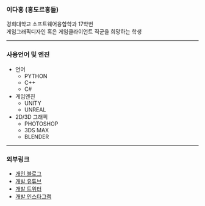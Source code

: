 
###  이다흥 (흥도르흥돌)
경희대학교 소프트웨어융합학과 17학번 <br>
게임그래픽디자인 혹은 게임클라이언트 직군을 희망하는 학생

---

### 사용언어 및 엔진
- 언어
  - PYTHON
  - C++
  - C#
- 게임엔진
  - UNITY
  - UNREAL
- 2D/3D 그래픽
  - PHOTOSHOP
  - 3DS MAX
  - BLENDER
    
---

### 외부링크
- [개인 블로그](https://daheung.blogspot.com/ "개인 블로그")
- [개발 유튜브](https://www.youtube.com/channel/UCmlTzrH3QfT-sgIcCIC_77g "개인 유튜브")
- [개발 트위터](https://twitter.com/coca0105 "개인 트위터")
- [개발 인스타그램](https://www.instagram.com/daheung_gamedev/ "개인 인스타그램")

<!---
heungdol/heungdol is a ✨ special ✨ repository because its `README.md` (this file) appears on your GitHub profile.
You can click the Preview link to take a look at your changes.
--->
